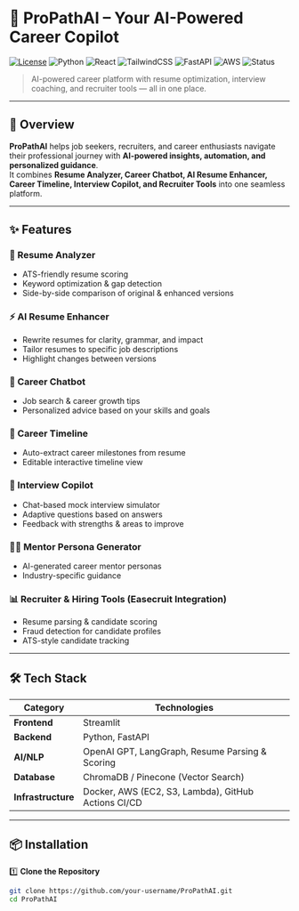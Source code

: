 # 🚀 ProPathAI – Your AI-Powered Career Copilot

[![License](https://img.shields.io/badge/License-MIT-blue.svg)](LICENSE)
![Python](https://img.shields.io/badge/Python-3.10+-yellow.svg)
![React](https://img.shields.io/badge/Frontend-React.js-61DAFB.svg)
![TailwindCSS](https://img.shields.io/badge/Styling-TailwindCSS-38B2AC.svg)
![FastAPI](https://img.shields.io/badge/Backend-FastAPI-009688.svg)
![AWS](https://img.shields.io/badge/Cloud-AWS-FF9900.svg)
![Status](https://img.shields.io/badge/Status-Active-brightgreen)

> AI-powered career platform with resume optimization, interview coaching, and recruiter tools — all in one place.

---

## 🌟 Overview

**ProPathAI** helps job seekers, recruiters, and career enthusiasts navigate their professional journey with **AI-powered insights, automation, and personalized guidance**.  
It combines **Resume Analyzer, Career Chatbot, AI Resume Enhancer, Career Timeline, Interview Copilot, and Recruiter Tools** into one seamless platform.

---

## ✨ Features

### **📝 Resume Analyzer**
- ATS-friendly resume scoring  
- Keyword optimization & gap detection  
- Side-by-side comparison of original & enhanced versions  

### **⚡ AI Resume Enhancer**
- Rewrite resumes for clarity, grammar, and impact  
- Tailor resumes to specific job descriptions  
- Highlight changes between versions  

### **💬 Career Chatbot**
- Job search & career growth tips  
- Personalized advice based on your skills and goals  

### **📅 Career Timeline**
- Auto-extract career milestones from resume  
- Editable interactive timeline view  

### **🎯 Interview Copilot**
- Chat-based mock interview simulator  
- Adaptive questions based on answers  
- Feedback with strengths & areas to improve  

### **👨‍🏫 Mentor Persona Generator**
- AI-generated career mentor personas  
- Industry-specific guidance  

### **📊 Recruiter & Hiring Tools (Easecruit Integration)**
- Resume parsing & candidate scoring  
- Fraud detection for candidate profiles  
- ATS-style candidate tracking  

---

## 🛠 Tech Stack

| Category | Technologies |
|----------|--------------|
| **Frontend** | Streamlit |
| **Backend** | Python, FastAPI |
| **AI/NLP** | OpenAI GPT, LangGraph, Resume Parsing & Scoring |
| **Database** | ChromaDB / Pinecone (Vector Search) |
| **Infrastructure** | Docker, AWS (EC2, S3, Lambda), GitHub Actions CI/CD |

---

## 📦 Installation

1️⃣ **Clone the Repository**
```bash
git clone https://github.com/your-username/ProPathAI.git
cd ProPathAI
